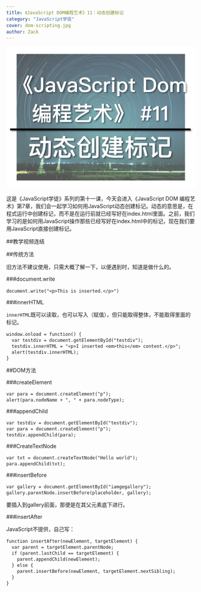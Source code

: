 ```yaml
---
title: 《JavaScript DOM编程艺术》11：动态创建标记
category: "JavaScript学徒"
cover: dom-scripting.jpg
author: Zack
---
```


![JavaScript DOM 编程艺术](dom-scripting.jpg)

这是《JavaScript学徒》系列的第十一课，今天会进入《JavaScript DOM 编程艺术》第7章，我们会一起学习如何用JavaScript动态创建标记。动态的意思是，在程式运行中创建标记，而不是在运行前就已经写好在index.html里面。之前，我们学习的是如何用JavaScript操作那些已经写好在index.html中的标记，现在我们要用JavaScript直接创建标记。

##教学视频连结


##传统方法

旧方法不建议使用，只需大概了解一下，以便遇到时，知道是做什么的。

###document.write

`document.write("<p>This is inserted.</p>")`

###innerHTML

`innerHTML`既可以读取，也可以写入（赋值），但只能取得整体，不能取得里面的标记。

```
window.onload = function() {
  var testdiv = document.getElementById("testdiv");
  testdiv.innerHTML = "<p>I inserted <em>this</em> content.</p>";
  alert(testdiv.innerHTML);
}
```

##DOM方法

###createElement

```
var para = document.createElement("p");
alert(para.nodeName + ", " + para.nodeType);
```

###appendChild

```
var testdiv = document.getElementById("testdiv");
var para = document.createElement("p");
testdiv.appendChild(para);
```

###CreateTextNode

```
var txt = document.createTextNode("Hello world");
para.appendChild(txt);
```

###insertBefore

```
var gallery = document.getElementById("iamgegallery");
gallery.parentNode.insertBefore(placeholder, gallery);
```

要插入到gallery前面，那便是在其父元素底下进行。

###insertAfter

JavaScript不提供，自己写：

```
function insertAfter(newElement, targetElement) {
  var parent = targetElement.parentNode;
  if (parent.lastChild == targetElement) {
    parent.appendChild(newElement);
  } else {
    parent.insertBefore(newElement, targetElement.nextSibling);
  }
}
```